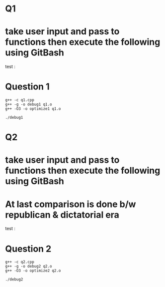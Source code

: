 # Q1
# take user input and pass to functions then execute the following using GitBash
test : 
# Question 1
	g++ -c q1.cpp
	g++ -g -o debug1 q1.o
	g++ -O3 -o optimize1 q1.o

	./debug1

# Q2
# take user input and pass to functions then execute the following using GitBash
# At last comparison is done b/w republican  & dictatorial era

test : 
# Question 2
	g++ -c q2.cpp
	g++ -g -o debug2 q2.o
	g++ -O3 -o optimize2 q2.o

	./debug2